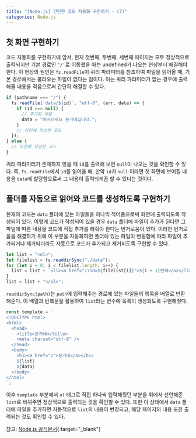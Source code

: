 ```yaml
---
title: "[Node.js] 간단한 코드 자동화 구현하기 - (7)"
categories: Node.js
---
```


## 첫 화면 구현하기

코드 자동화를 구현하기에 앞서, 현재 첫번째, 두번째, 세번째 페이지는 모두 정상적으로 출력되지만 기본 경로인 `'/'`로 이동했을 때는 undefined가 나오는 현상부터 해결해야 한다. 이 현상의 원인은 `fs.readFile`이 쿼리 파라미터를 참조하여 파일을 읽어올 때, 기본 경로에서는 불러오는 파일이 없다는 점이다. 이는 쿼리 파라미터가 없는 경우에 출력해줄 내용을 적음으로써 간단히 해결할 수 있다.

```js
if (pathname === "/") {
  fs.readFile(`data/${id}`, "utf-8", (err, data) => {
    if (id === null) {
      // 추가된 부분
      data = "어서오세요 문가네입니다.";
    }
    // 이전에 작성한 코드
  });
} else {
  // 이전에 작성한 코드
}
```

쿼리 파라미터가 존재하지 않을 때 `id`를 출력해 보면 `null`이 나오는 것을 확인할 수 있다. 즉, `fs.readFile`에서 `id`를 읽어올 때, 만약 `id`가 `null` 이라면 첫 화면에 보여질 내용을 `data`에 할당함으로써 그 내용이 출력되게끔 할 수 있다는 것이다.

## 폴더를 자동으로 읽어와 코드를 생성하도록 구현하기

현재의 코드는 `data` 폴더에 있는 파일들을 하나씩 적어줌으로써 화면에 출력되도록 작성되어 있다. 이렇게 코드가 작성되어 있을 경우 `data` 폴더에 파일이 추가가 된다면 그 파일에 따른 내용을 코드에 직접 추가를 해줘야 한다는 번거로움이 있다. 이러한 번거로움을 해결하기 위해 이 부분을 자동화하면 폴더에 있는 파일이 변동함에 따라 파일이 추가되거나 제거되더라도 자동으로 코드가 추가되고 제거되도록 구현할 수 있다.

```js
let list = "<ol>";
let filelist = fs.readdirSync("./data");
for (let i = 0; i < filelist.length; i++) {
  list = list + `<li><a href="/?id=${filelist[i]}">${i + 1}번째</a></li>`;
}
list = list + "</ol>";
```

`readdirSync(path)`는 `path`에 입력해주는 경로에 있는 파일들의 목록을 배열로 반환 해준다. 이 배열과 반복문을 활용하여 `list`라는 변수에 목록이 생성되도록 구현해줬다.

```js
const template = `
<!DOCTYPE html>
<html>
  <head>
    <title>문가네</title>
    <meta charset="utf-8" />
  </head>
  <body>
    <h1><a href="/">문가네</a></h1>
    ${list}
    ${data}
  </body>
</html>
`;
```

이후 `template` 부분에서 `ol` 태그로 직접 하나씩 입력해줬던 부분을 위에서 선언해준 `list`로 바꿔주면 정상적으로 출력되는 것을 확인할 수 있다. 또한 이 상태에서 `data` 폴더에 파일을 추가하면 자동적으로 `list`의 내용이 변경되고, 해당 페이지의 내용 또한 출력되는 것도 확인할 수 있다.

참고: [Node.js 공식문서](https://nodejs.org/dist/latest-v16.x/docs/api/){:target="\_blank"}
